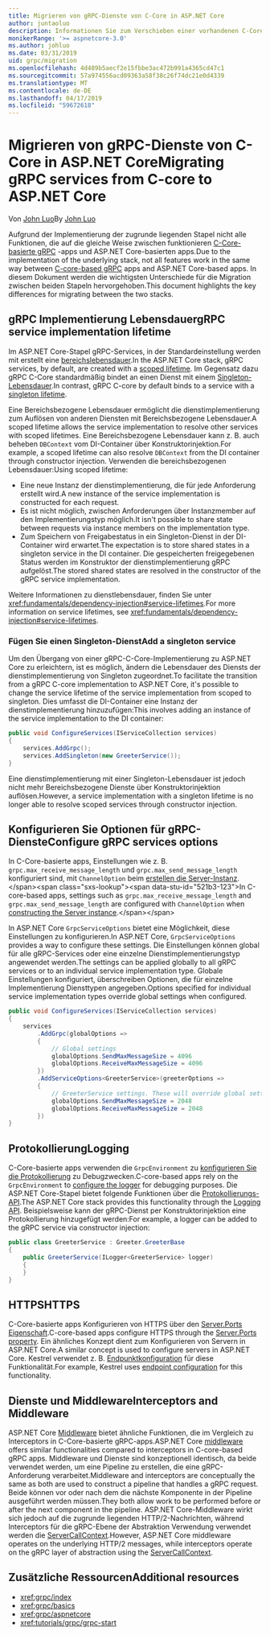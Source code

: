```yaml
---
title: Migrieren von gRPC-Dienste von C-Core in ASP.NET Core
author: juntaoluo
description: Informationen Sie zum Verschieben einer vorhandenen C-Core-Basis gRPC-app auf ASP.NET Core-Stapel ausgeführt.
monikerRange: '>= aspnetcore-3.0'
ms.author: johluo
ms.date: 03/31/2019
uid: grpc/migration
ms.openlocfilehash: 4d489b5aecf2e15fbbe3ac472b991a4365cd47c1
ms.sourcegitcommit: 57a974556acd09363a58f38c26f74dc21e0d4339
ms.translationtype: MT
ms.contentlocale: de-DE
ms.lasthandoff: 04/17/2019
ms.locfileid: "59672618"
---
```

# <a name="migrating-grpc-services-from-c-core-to-aspnet-core"></a><span data-ttu-id="521b3-103">Migrieren von gRPC-Dienste von C-Core in ASP.NET Core</span><span class="sxs-lookup"><span data-stu-id="521b3-103">Migrating gRPC services from C-core to ASP.NET Core</span></span>

<span data-ttu-id="521b3-104">Von [John Luo](https://github.com/juntaoluo)</span><span class="sxs-lookup"><span data-stu-id="521b3-104">By [John Luo](https://github.com/juntaoluo)</span></span>

<span data-ttu-id="521b3-105">Aufgrund der Implementierung der zugrunde liegenden Stapel nicht alle Funktionen, die auf die gleiche Weise zwischen funktionieren [C-Core-basierte gRPC](https://grpc.io/blog/grpc-stacks) -apps und ASP.NET Core-basierten apps.</span><span class="sxs-lookup"><span data-stu-id="521b3-105">Due to the implementation of the underlying stack, not all features work in the same way between [C-core-based gRPC](https://grpc.io/blog/grpc-stacks) apps and ASP.NET Core-based apps.</span></span> <span data-ttu-id="521b3-106">In diesem Dokument werden die wichtigsten Unterschiede für die Migration zwischen beiden Stapeln hervorgehoben.</span><span class="sxs-lookup"><span data-stu-id="521b3-106">This document highlights the key differences for migrating between the two stacks.</span></span>

## <a name="grpc-service-implementation-lifetime"></a><span data-ttu-id="521b3-107">gRPC Implementierung Lebensdauer</span><span class="sxs-lookup"><span data-stu-id="521b3-107">gRPC service implementation lifetime</span></span>

<span data-ttu-id="521b3-108">Im ASP.NET Core-Stapel gRPC-Services, in der Standardeinstellung werden mit erstellt eine [bereichslebensdauer](xref:fundamentals/dependency-injection#service-lifetimes).</span><span class="sxs-lookup"><span data-stu-id="521b3-108">In the ASP.NET Core stack, gRPC services, by default, are created with a [scoped lifetime](xref:fundamentals/dependency-injection#service-lifetimes).</span></span> <span data-ttu-id="521b3-109">Im Gegensatz dazu gRPC C-Core standardmäßig bindet an einen Dienst mit einem [Singleton-Lebensdauer](xref:fundamentals/dependency-injection#service-lifetimes).</span><span class="sxs-lookup"><span data-stu-id="521b3-109">In contrast, gRPC C-core by default binds to a service with a [singleton lifetime](xref:fundamentals/dependency-injection#service-lifetimes).</span></span>

<span data-ttu-id="521b3-110">Eine Bereichsbezogene Lebensdauer ermöglicht die dienstimplementierung zum Auflösen von anderen Diensten mit Bereichsbezogene Lebensdauer.</span><span class="sxs-lookup"><span data-stu-id="521b3-110">A scoped lifetime allows the service implementation to resolve other services with scoped lifetimes.</span></span> <span data-ttu-id="521b3-111">Eine Bereichsbezogene Lebensdauer kann z. B. auch beheben `DBContext` vom DI-Container über Konstruktorinjektion.</span><span class="sxs-lookup"><span data-stu-id="521b3-111">For example, a scoped lifetime can also resolve `DBContext` from the DI container through constructor injection.</span></span> <span data-ttu-id="521b3-112">Verwenden die bereichsbezogenen Lebensdauer:</span><span class="sxs-lookup"><span data-stu-id="521b3-112">Using scoped lifetime:</span></span>

* <span data-ttu-id="521b3-113">Eine neue Instanz der dienstimplementierung, die für jede Anforderung erstellt wird.</span><span class="sxs-lookup"><span data-stu-id="521b3-113">A new instance of the service implementation is constructed for each request.</span></span>
* <span data-ttu-id="521b3-114">Es ist nicht möglich, zwischen Anforderungen über Instanzmember auf den Implementierungstyp möglich.</span><span class="sxs-lookup"><span data-stu-id="521b3-114">It isn't possible to share state between requests via instance members on the implementation type.</span></span>
* <span data-ttu-id="521b3-115">Zum Speichern von Freigabestatus in ein Singleton-Dienst in der DI-Container wird erwartet.</span><span class="sxs-lookup"><span data-stu-id="521b3-115">The expectation is to store shared states in a singleton service in the DI container.</span></span> <span data-ttu-id="521b3-116">Die gespeicherten freigegebenen Status werden im Konstruktor der dienstimplementierung gRPC aufgelöst.</span><span class="sxs-lookup"><span data-stu-id="521b3-116">The stored shared states are resolved in the constructor of the gRPC service implementation.</span></span>

<span data-ttu-id="521b3-117">Weitere Informationen zu dienstlebensdauer, finden Sie unter <xref:fundamentals/dependency-injection#service-lifetimes>.</span><span class="sxs-lookup"><span data-stu-id="521b3-117">For more information on service lifetimes, see <xref:fundamentals/dependency-injection#service-lifetimes>.</span></span>

### <a name="add-a-singleton-service"></a><span data-ttu-id="521b3-118">Fügen Sie einen Singleton-Dienst</span><span class="sxs-lookup"><span data-stu-id="521b3-118">Add a singleton service</span></span>

<span data-ttu-id="521b3-119">Um den Übergang von einer gRPC-C-Core-Implementierung zu ASP.NET Core zu erleichtern, ist es möglich, ändern die Lebensdauer des Diensts der dienstimplementierung von Singleton zugeordnet.</span><span class="sxs-lookup"><span data-stu-id="521b3-119">To facilitate the transition from a gRPC C-core implementation to ASP.NET Core, it's possible to change the service lifetime of the service implementation from scoped to singleton.</span></span> <span data-ttu-id="521b3-120">Dies umfasst die DI-Container eine Instanz der dienstimplementierung hinzuzufügen:</span><span class="sxs-lookup"><span data-stu-id="521b3-120">This involves adding an instance of the service implementation to the DI container:</span></span>

```csharp
public void ConfigureServices(IServiceCollection services)
{
    services.AddGrpc();
    services.AddSingleton(new GreeterService());
}
```

<span data-ttu-id="521b3-121">Eine dienstimplementierung mit einer Singleton-Lebensdauer ist jedoch nicht mehr Bereichsbezogene Dienste über Konstruktorinjektion auflösen.</span><span class="sxs-lookup"><span data-stu-id="521b3-121">However, a service implementation with a singleton lifetime is no longer able to resolve scoped services through constructor injection.</span></span>

## <a name="configure-grpc-services-options"></a><span data-ttu-id="521b3-122">Konfigurieren Sie Optionen für gRPC-Dienste</span><span class="sxs-lookup"><span data-stu-id="521b3-122">Configure gRPC services options</span></span>

<span data-ttu-id="521b3-123">In C-Core-basierte apps, Einstellungen wie z. B. `grpc.max_receive_message_length` und `grpc.max_send_message_length` konfiguriert sind, mit `ChannelOption` beim [erstellen die Server-Instanz](https://grpc.io/grpc/csharp/api/Grpc.Core.Server.html#Grpc_Core_Server__ctor_System_Collections_Generic_IEnumerable_Grpc_Core_ChannelOption__).</span><span class="sxs-lookup"><span data-stu-id="521b3-123">In C-core-based apps, settings such as `grpc.max_receive_message_length` and `grpc.max_send_message_length` are configured with `ChannelOption` when [constructing the Server instance](https://grpc.io/grpc/csharp/api/Grpc.Core.Server.html#Grpc_Core_Server__ctor_System_Collections_Generic_IEnumerable_Grpc_Core_ChannelOption__).</span></span>

<span data-ttu-id="521b3-124">In ASP.NET Core `GrpcServiceOptions` bietet eine Möglichkeit, diese Einstellungen zu konfigurieren.</span><span class="sxs-lookup"><span data-stu-id="521b3-124">In ASP.NET Core, `GrpcServiceOptions` provides a way to configure these settings.</span></span> <span data-ttu-id="521b3-125">Die Einstellungen können global für alle gRPC-Services oder eine einzelne Dienstimplementierungstyp angewendet werden.</span><span class="sxs-lookup"><span data-stu-id="521b3-125">The settings can be applied globally to all gRPC services or to an individual service implementation type.</span></span> <span data-ttu-id="521b3-126">Globale Einstellungen konfiguriert, überschreiben Optionen, die für einzelne Implementierung Diensttypen angegeben.</span><span class="sxs-lookup"><span data-stu-id="521b3-126">Options specified for individual service implementation types override global settings when configured.</span></span>

```csharp
public void ConfigureServices(IServiceCollection services)
{
    services
        .AddGrpc(globalOptions =>
        {
            // Global settings
            globalOptions.SendMaxMessageSize = 4096
            globalOptions.ReceiveMaxMessageSize = 4096
        })
        .AddServiceOptions<GreeterService>(greeterOptions =>
        {
            // GreeterService settings. These will override global settings
            globalOptions.SendMaxMessageSize = 2048
            globalOptions.ReceiveMaxMessageSize = 2048
        })
}
```

## <a name="logging"></a><span data-ttu-id="521b3-127">Protokollierung</span><span class="sxs-lookup"><span data-stu-id="521b3-127">Logging</span></span>

<span data-ttu-id="521b3-128">C-Core-basierte apps verwenden die `GrpcEnvironment` zu [konfigurieren Sie die Protokollierung](https://grpc.io/grpc/csharp/api/Grpc.Core.GrpcEnvironment.html?q=size#Grpc_Core_GrpcEnvironment_SetLogger_Grpc_Core_Logging_ILogger_) zu Debugzwecken.</span><span class="sxs-lookup"><span data-stu-id="521b3-128">C-core-based apps rely on the `GrpcEnvironment` to [configure the logger](https://grpc.io/grpc/csharp/api/Grpc.Core.GrpcEnvironment.html?q=size#Grpc_Core_GrpcEnvironment_SetLogger_Grpc_Core_Logging_ILogger_) for debugging purposes.</span></span> <span data-ttu-id="521b3-129">Die ASP.NET Core-Stapel bietet folgende Funktionen über die [Protokollierungs-API](xref:fundamentals/logging/index).</span><span class="sxs-lookup"><span data-stu-id="521b3-129">The ASP.NET Core stack provides this functionality through the [Logging API](xref:fundamentals/logging/index).</span></span> <span data-ttu-id="521b3-130">Beispielsweise kann der gRPC-Dienst per Konstruktorinjektion eine Protokollierung hinzugefügt werden:</span><span class="sxs-lookup"><span data-stu-id="521b3-130">For example, a logger can be added to the gRPC service via constructor injection:</span></span>

```csharp
public class GreeterService : Greeter.GreeterBase
{
    public GreeterService(ILogger<GreeterService> logger)
    {
    }
}
```

## <a name="https"></a><span data-ttu-id="521b3-131">HTTPS</span><span class="sxs-lookup"><span data-stu-id="521b3-131">HTTPS</span></span>

<span data-ttu-id="521b3-132">C-Core-basierte apps Konfigurieren von HTTPS über den [Server.Ports Eigenschaft](https://grpc.io/grpc/csharp/api/Grpc.Core.Server.html#Grpc_Core_Server_Ports).</span><span class="sxs-lookup"><span data-stu-id="521b3-132">C-core-based apps configure HTTPS through the [Server.Ports property](https://grpc.io/grpc/csharp/api/Grpc.Core.Server.html#Grpc_Core_Server_Ports).</span></span> <span data-ttu-id="521b3-133">Ein ähnliches Konzept dient zum Konfigurieren von Servern in ASP.NET Core.</span><span class="sxs-lookup"><span data-stu-id="521b3-133">A similar concept is used to configure servers in ASP.NET Core.</span></span> <span data-ttu-id="521b3-134">Kestrel verwendet z. B. [Endpunktkonfiguration](xref:fundamentals/servers/kestrel#endpoint-configuration) für diese Funktionalität.</span><span class="sxs-lookup"><span data-stu-id="521b3-134">For example, Kestrel uses [endpoint configuration](xref:fundamentals/servers/kestrel#endpoint-configuration) for this functionality.</span></span>

## <a name="interceptors-and-middleware"></a><span data-ttu-id="521b3-135">Dienste und Middleware</span><span class="sxs-lookup"><span data-stu-id="521b3-135">Interceptors and Middleware</span></span>

<span data-ttu-id="521b3-136">ASP.NET Core [Middleware](xref:fundamentals/middleware/index) bietet ähnliche Funktionen, die im Vergleich zu Interceptors in C-Core-basierte gRPC-apps.</span><span class="sxs-lookup"><span data-stu-id="521b3-136">ASP.NET Core [middleware](xref:fundamentals/middleware/index) offers similar functionalities compared to interceptors in C-core-based gRPC apps.</span></span> <span data-ttu-id="521b3-137">Middleware und Dienste sind konzeptionell identisch, da beide verwendet werden, um eine Pipeline zu erstellen, die eine gRPC-Anforderung verarbeitet.</span><span class="sxs-lookup"><span data-stu-id="521b3-137">Middleware and interceptors are conceptually the same as both are used to construct a pipeline that handles a gRPC request.</span></span> <span data-ttu-id="521b3-138">Beide können vor oder nach dem die nächste Komponente in der Pipeline ausgeführt werden müssen.</span><span class="sxs-lookup"><span data-stu-id="521b3-138">They both allow work to be performed before or after the next component in the pipeline.</span></span> <span data-ttu-id="521b3-139">ASP.NET Core-Middleware wirkt sich jedoch auf die zugrunde liegenden HTTP/2-Nachrichten, während Interceptors für die gRPC-Ebene der Abstraktion Verwendung verwendet werden die [ServerCallContext](https://grpc.io/grpc/csharp/api/Grpc.Core.ServerCallContext.html).</span><span class="sxs-lookup"><span data-stu-id="521b3-139">However, ASP.NET Core middleware operates on the underlying HTTP/2 messages, while interceptors operate on the gRPC layer of abstraction using the [ServerCallContext](https://grpc.io/grpc/csharp/api/Grpc.Core.ServerCallContext.html).</span></span>

## <a name="additional-resources"></a><span data-ttu-id="521b3-140">Zusätzliche Ressourcen</span><span class="sxs-lookup"><span data-stu-id="521b3-140">Additional resources</span></span>

* <xref:grpc/index>
* <xref:grpc/basics>
* <xref:grpc/aspnetcore>
* <xref:tutorials/grpc/grpc-start>
